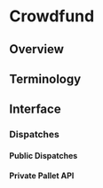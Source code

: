 # Crowdfund



## Overview



## Terminology



## Interface

### Dispatches

#### Public Dispatches



#### Private Pallet API


